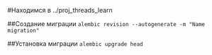 #Находимся в ../proj_threads_learn

##Создание миграции
`alembic revision --autogenerate -m "Name migration"`

##Установка миграции
`alembic upgrade head`
